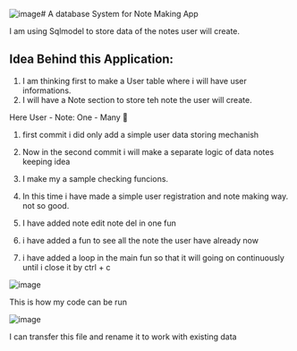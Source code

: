 ![image](https://github.com/user-attachments/assets/1f5641dc-8ed2-4d9b-b21a-6c1aee8b7c11)# A database System for Note Making App

I am using Sqlmodel to store data of the notes user will create.


## Idea Behind this Application:

1. I am thinking first to make a User table where i will have user informations.
2. I will have a Note section to store teh note the user will create.

Here User - Note: One - Many 📢


1. first commit i did only add a simple user data storing mechanish

2. Now in the second commit i will make a separate logic of data notes keeping idea

3. I make my a sample checking funcions.

4. In this time i have made a simple user registration and note making way. not so good.

5. I have added note edit note del in one fun

6. i have added a fun to see all the note the user have already now

7. i have added a loop in the main fun so that it will going on continuously until i close it by ctrl + c



![image](https://github.com/user-attachments/assets/62cbe9f4-a67c-4e75-972e-15ec8e158ed1)

This is how my code can be run 


![image](https://github.com/user-attachments/assets/cc6257f0-e7a1-4450-afb9-80161182b50d)


I can transfer this file and rename it to work with existing data



